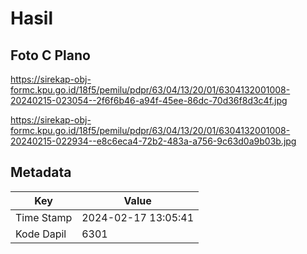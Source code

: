 # Hasil

## Foto C Plano

https://sirekap-obj-formc.kpu.go.id/18f5/pemilu/pdpr/63/04/13/20/01/6304132001008-20240215-023054--2f6f6b46-a94f-45ee-86dc-70d36f8d3c4f.jpg

https://sirekap-obj-formc.kpu.go.id/18f5/pemilu/pdpr/63/04/13/20/01/6304132001008-20240215-022934--e8c6eca4-72b2-483a-a756-9c63d0a9b03b.jpg


## Metadata

| Key        | Value               |
| ---------- | ------------------- |
| Time Stamp | 2024-02-17 13:05:41 |
| Kode Dapil | 6301                |



